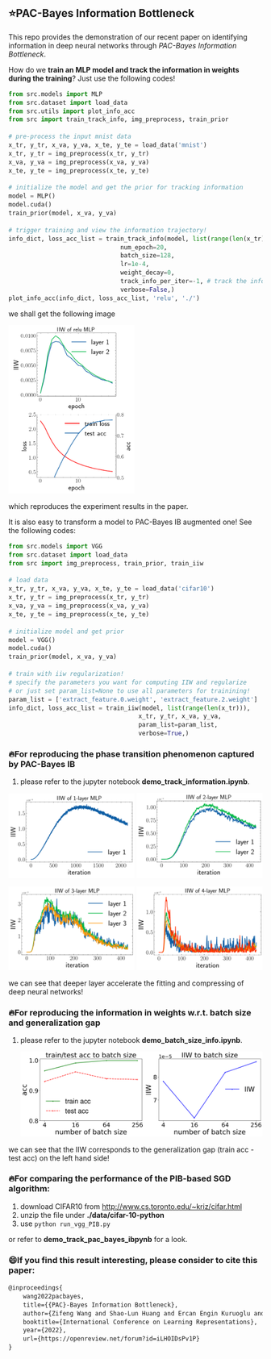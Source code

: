 

## :star:PAC-Bayes Information Bottleneck

This repo provides the demonstration of our recent paper on identifying information in deep neural networks through *PAC-Bayes Information Bottleneck*.

How do we **train an MLP model and track the information in weights during the training**? Just use the following codes!

```python
from src.models import MLP
from src.dataset import load_data
from src.utils import plot_info_acc
from src import train_track_info, img_preprocess, train_prior

# pre-process the input mnist data
x_tr, y_tr, x_va, y_va, x_te, y_te = load_data('mnist')
x_tr, y_tr = img_preprocess(x_tr, y_tr)
x_va, y_va = img_preprocess(x_va, y_va)
x_te, y_te = img_preprocess(x_te, y_te)

# initialize the model and get the prior for tracking information
model = MLP()
model.cuda()
train_prior(model, x_va, y_va)

# trigger training and view the information trajectory!
info_dict, loss_acc_list = train_track_info(model, list(range(len(x_tr))), x_tr, y_tr, x_va, y_va, 
                               num_epoch=20,
                               batch_size=128, 
                               lr=1e-4,
                               weight_decay=0,
                               track_info_per_iter=-1, # track the information after how many iterations
                               verbose=False,)
plot_info_acc(info_dict, loss_acc_list, 'relu', './')
```

we shall get the following image

<p float="left">
  <img src="./figure/relu_acc_loss.png" width="250" />
</p>

which reproduces the experiment results in the paper.

It is also easy to transform a model to PAC-Bayes IB augmented one! See the following codes:

```python
from src.models import VGG
from src.dataset import load_data
from src import img_preprocess, train_prior, train_iiw

# load data
x_tr, y_tr, x_va, y_va, x_te, y_te = load_data('cifar10')
x_tr, y_tr = img_preprocess(x_tr, y_tr)
x_va, y_va = img_preprocess(x_va, y_va)
x_te, y_te = img_preprocess(x_te, y_te)

# initialize model and get prior
model = VGG()
model.cuda()
train_prior(model, x_va, y_va)

# train with iiw regularization!
# specify the parameters you want for computing IIW and regularize
# or just set param_list=None to use all parameters for trainining!
param_list = ['extract_feature.0.weight', 'extract_feature.2.weight']
info_dict, loss_acc_list = train_iiw(model, list(range(len(x_tr))), 
                                    x_tr, y_tr, x_va, y_va,
                                    param_list=param_list,
                                    verbose=True,)
```





### :fire:For reproducing the phase transition phenomenon captured by PAC-Bayes IB

1. please refer to the jupyter notebook **demo_track_information.ipynb**.

<p float="left">
  <img src="./figure/mlp_1_info.png" width="250" />
  <img src="./figure/mlp_2_info.png" width="250" />
</p>

<p float="left">
  <img src="./figure/mlp_3_info.png" width="250" />
  <img src="./figure/mlp_4_info.png" width="250" />
</p>

we can see that deeper layer accelerate the fitting and compressing of deep neural networks!



### :fire:For reproducing the information in weights w.r.t. batch size and generalization gap

1. please refer to the jupyter notebook **demo_batch_size_info.ipynb**.

   <p float="left">
     <img src="./figure/info_batch_size.png" width="600" />
   </p>

we can see that the IIW corresponds to the generalization gap (train acc - test acc) on the left hand side!



### :fire:For comparing the performance of the PIB-based SGD algorithm:

1. download CIFAR10 from http://www.cs.toronto.edu/~kriz/cifar.html
2. unzip the file under **./data/cifar-10-python**
3. use `python run_vgg_PIB.py`


or refer to **demo_track_pac_bayes_ibpynb** for a look.



### :smile:If you find this result interesting, please consider to cite this paper:

```latex
@inproceedings{
    wang2022pacbayes,
    title={{PAC}-Bayes Information Bottleneck},
    author={Zifeng Wang and Shao-Lun Huang and Ercan Engin Kuruoglu and Jimeng Sun and Xi Chen and Yefeng Zheng},
    booktitle={International Conference on Learning Representations},
    year={2022},
    url={https://openreview.net/forum?id=iLHOIDsPv1P}
}
```


